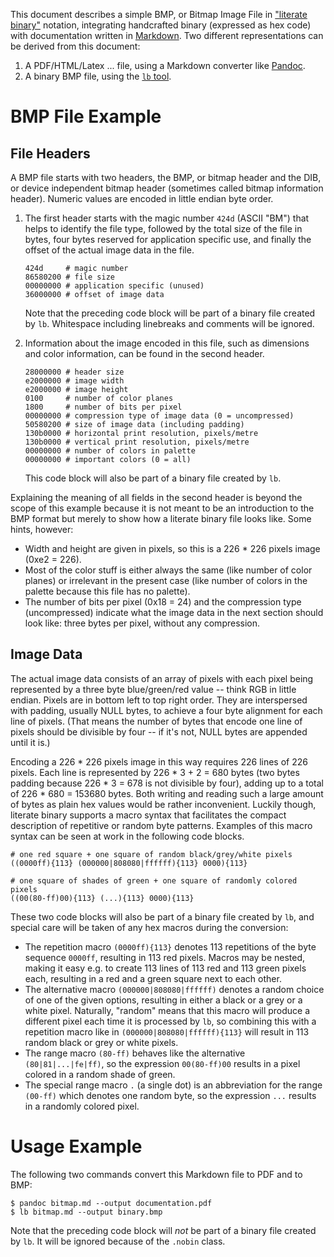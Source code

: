 This document describes a simple BMP, or Bitmap Image File in ["literate
binary"][lb] notation, integrating handcrafted binary (expressed as hex code)
with documentation written in [Markdown][Markdown]. Two different
representations can be derived from this document:

 1. A PDF/HTML/Latex ... file, using a Markdown converter like [Pandoc][Pandoc].
 2. A binary BMP file, using the [`lb` tool][lb].

[lb]: https://github.com/marhop/literate-binary
[Markdown]: https://commonmark.org/
[Pandoc]: https://pandoc.org/

# BMP File Example

## File Headers

A BMP file starts with two headers, the BMP, or bitmap header and the DIB, or
device independent bitmap header (sometimes called bitmap information header).
Numeric values are encoded in little endian byte order.

 1. The first header starts with the magic number `424d` (ASCII "BM") that helps
    to identify the file type, followed by the total size of the file in bytes,
    four bytes reserved for application specific use, and finally the offset of
    the actual image data in the file.

        424d     # magic number
        86580200 # file size
        00000000 # application specific (unused)
        36000000 # offset of image data

    Note that the preceding code block will be part of a binary file created by
    `lb`. Whitespace including linebreaks and comments will be ignored.

 2. Information about the image encoded in this file, such as dimensions and
    color information, can be found in the second header.

        28000000 # header size
        e2000000 # image width
        e2000000 # image height
        0100     # number of color planes
        1800     # number of bits per pixel
        00000000 # compression type of image data (0 = uncompressed)
        50580200 # size of image data (including padding)
        130b0000 # horizontal print resolution, pixels/metre
        130b0000 # vertical print resolution, pixels/metre
        00000000 # number of colors in palette
        00000000 # important colors (0 = all)

    This code block will also be part of a binary file created by `lb`.

Explaining the meaning of all fields in the second header is beyond the scope of
this example because it is not meant to be an introduction to the BMP format but
merely to show how a literate binary file looks like. Some hints, however:

  * Width and height are given in pixels, so this is a 226 * 226 pixels image
    (0xe2 = 226).
  * Most of the color stuff is either always the same (like number of color
    planes) or irrelevant in the present case (like number of colors in the
    palette because this file has no palette).
  * The number of bits per pixel (0x18 = 24) and the compression type
    (uncompressed) indicate what the image data in the next section should look
    like: three bytes per pixel, without any compression.

## Image Data

The actual image data consists of an array of pixels with each pixel being
represented by a three byte blue/green/red value -- think RGB in little endian.
Pixels are in bottom left to top right order. They are interspersed with
padding, usually NULL bytes, to achieve a four byte alignment for each line of
pixels. (That means the number of bytes that encode one line of pixels should be
divisible by four -- if it's not, NULL bytes are appended until it is.)

Encoding a 226 * 226 pixels image in this way requires 226 lines of 226 pixels.
Each line is represented by 226 * 3 + 2 = 680 bytes (two bytes padding because
226 * 3 = 678 is not divisible by four), adding up to a total of 226 * 680 =
153680 bytes. Both writing and reading such a large amount of bytes as plain hex
values would be rather inconvenient. Luckily though, literate binary supports a
macro syntax that facilitates the compact description of repetitive or random
byte patterns. Examples of this macro syntax can be seen at work in the
following code blocks.

    # one red square + one square of random black/grey/white pixels
    ((0000ff){113} (000000|808080|ffffff){113} 0000){113}

    # one square of shades of green + one square of randomly colored pixels
    ((00(80-ff)00){113} (...){113} 0000){113}

These two code blocks will also be part of a binary file created by `lb`, and
special care will be taken of any hex macros during the conversion:

  * The repetition macro `(0000ff){113}` denotes 113 repetitions of the byte
    sequence `0000ff`, resulting in 113 red pixels. Macros may be nested, making
    it easy e.g. to create 113 lines of 113 red and 113 green pixels each,
    resulting in a red and a green square next to each other.
  * The alternative macro `(000000|808080|ffffff)` denotes a random choice of
    one of the given options, resulting in either a black or a grey or a white
    pixel. Naturally, "random" means that this macro will produce a different
    pixel each time it is processed by `lb`, so combining this with a repetition
    macro like in `(000000|808080|ffffff){113}` will result in 113 random black
    or grey or white pixels.
  * The range macro `(80-ff)` behaves like the alternative `(80|81|...|fe|ff)`,
    so the expression `00(80-ff)00` results in a pixel colored in a random shade
    of green.
  * The special range macro `.` (a single dot) is an abbreviation for the range
    `(00-ff)` which denotes one random byte, so the expression `...` results in
    a randomly colored pixel.

# Usage Example

The following two commands convert this Markdown file to PDF and to BMP:

~~~ {.nobin}
$ pandoc bitmap.md --output documentation.pdf
$ lb bitmap.md --output binary.bmp
~~~

Note that the preceding code block will *not* be part of a binary file created
by `lb`. It will be ignored because of the `.nobin` class.
